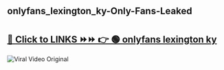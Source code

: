 
 ## onlyfans_lexington_ky-Only-Fans-Leaked

# <h2><a href="https://clipsfans.com/onlyfans_lexington_ky&ref=git">🔗 Click to LINKS ⏩⏩ 👉 🟢 onlyfans lexington ky </a></h2>

<a href="https://clipsfans.com/onlyfans_lexington_ky&ref=git" rel="nofollow" data-target="animated-image.originalLink"><img src="https://i.ibb.co.com/xMMVF88/686577567.gif" alt="Viral Video Original" style="max-width: 100%; display: inline-block;" data-target="animated-image.originalImage"></a>
